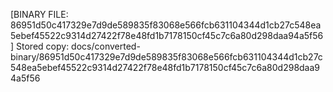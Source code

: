[BINARY FILE: 86951d50c417329e7d9de589835f83068e566fcb631104344d1cb27c548ea5ebef45522c9314d27422f78e48fd1b7178150cf45c7c6a80d298daa94a5f56]
Stored copy: docs/converted-binary/86951d50c417329e7d9de589835f83068e566fcb631104344d1cb27c548ea5ebef45522c9314d27422f78e48fd1b7178150cf45c7c6a80d298daa94a5f56
